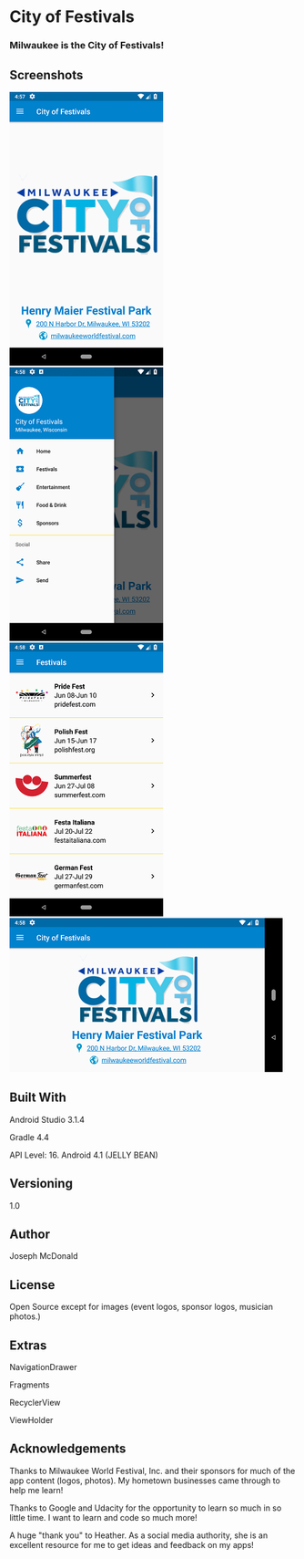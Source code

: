 # City of Festivals

### Milwaukee is the City of Festivals!

## Screenshots

![Screenshot](/app/screenshots/Screenshot_Main.png) ![Screenshot](/app/screenshots/Screenshot_Drawer.png) ![Screenshot](/app/screenshots/Screenshot_Fests.png) ![Screenshot](/app/screenshots/Screenshot_Land.png)

## Built With

Android Studio 3.1.4

Gradle 4.4

API Level: 16. Android 4.1 (JELLY BEAN)

## Versioning

1.0

## Author

Joseph McDonald

## License

Open Source except for images (event logos, sponsor logos, musician photos.)

## Extras

NavigationDrawer

Fragments

RecyclerView

ViewHolder

## Acknowledgements

Thanks to Milwaukee World Festival, Inc. and their sponsors for much of the app content (logos, photos). My hometown businesses came through to help me learn!

Thanks to Google and Udacity for the opportunity to learn so much in so little time. I want to learn and code so much more!

A huge "thank you" to Heather. As a social media authority, she is an excellent resource for me to get ideas and feedback on my apps!

